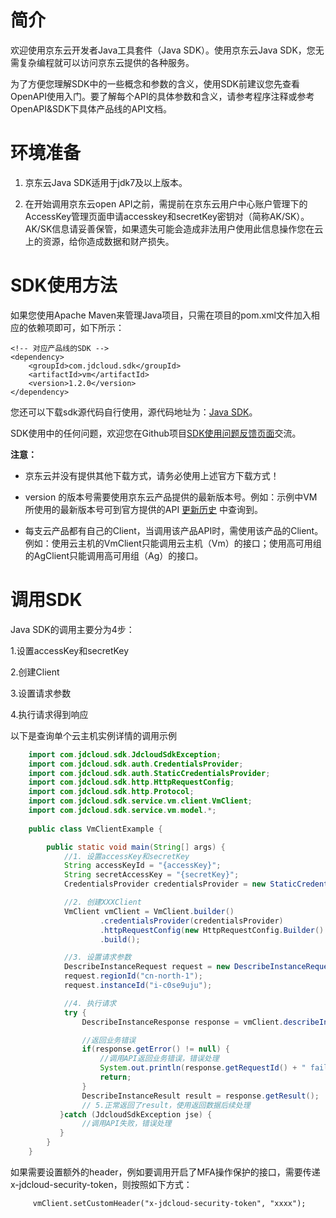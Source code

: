 
# 简介 #

欢迎使用京东云开发者Java工具套件（Java SDK）。使用京东云Java SDK，您无需复杂编程就可以访问京东云提供的各种服务。 

为了方便您理解SDK中的一些概念和参数的含义，使用SDK前建议您先查看OpenAPI使用入门。要了解每个API的具体参数和含义，请参考程序注释或参考OpenAPI&SDK下具体产品线的API文档。


# 环境准备 #

1. 京东云Java SDK适用于jdk7及以上版本。

2. 在开始调用京东云open API之前，需提前在京东云用户中心账户管理下的AccessKey管理页面申请accesskey和secretKey密钥对（简称AK/SK）。AK/SK信息请妥善保管，如果遗失可能会造成非法用户使用此信息操作您在云上的资源，给你造成数据和财产损失。



# SDK使用方法 #

如果您使用Apache Maven来管理Java项目，只需在项目的pom.xml文件加入相应的依赖项即可，如下所示：
```
<!-- 对应产品线的SDK -->
<dependency>
    <groupId>com.jdcloud.sdk</groupId>
    <artifactId>vm</artifactId>
    <version>1.2.0</version>
</dependency>
```
您还可以下载sdk源代码自行使用，源代码地址为：[Java SDK](https://github.com/jdcloud-api/jdcloud-sdk-java)。

SDK使用中的任何问题，欢迎您在Github项目[SDK使用问题反馈页面](https://github.com/jdcloud-api/jdcloud-sdk-java/issues)交流。


**注意：**

- 京东云并没有提供其他下载方式，请务必使用上述官方下载方式！

- version 的版本号需要使用京东云产品提供的最新版本号。例如：示例中VM所使用的最新版本号可到官方提供的API  [更新历史](../../API/Virtual-Machines/ChangeLog.md)  中查询到。

- 每支云产品都有自己的Client，当调用该产品API时，需使用该产品的Client。例如：使用云主机的VmClient只能调用云主机（Vm）的接口；使用高可用组的AgClient只能调用高可用组（Ag）的接口。


 

# 调用SDK #

Java SDK的调用主要分为4步：

 1.设置accessKey和secretKey

 2.创建Client

 3.设置请求参数

 4.执行请求得到响应

以下是查询单个云主机实例详情的调用示例

```Java
	import com.jdcloud.sdk.JdcloudSdkException;
	import com.jdcloud.sdk.auth.CredentialsProvider;
	import com.jdcloud.sdk.auth.StaticCredentialsProvider;
	import com.jdcloud.sdk.http.HttpRequestConfig;
	import com.jdcloud.sdk.http.Protocol;
	import com.jdcloud.sdk.service.vm.client.VmClient;
	import com.jdcloud.sdk.service.vm.model.*;
	
	public class VmClientExample {

	    public static void main(String[] args) {
	        //1. 设置accessKey和secretKey
	        String accessKeyId = "{accessKey}";
	        String secretAccessKey = "{secretKey}";
	        CredentialsProvider credentialsProvider = new StaticCredentialsProvider(accessKeyId, secretAccessKey);

	        //2. 创建XXXClient
	        VmClient vmClient = VmClient.builder()
	                .credentialsProvider(credentialsProvider)
	                .httpRequestConfig(new HttpRequestConfig.Builder().protocol(Protocol.HTTPS).build()) //默认为HTTPS
	                .build();

	        //3. 设置请求参数
	        DescribeInstanceRequest request = new DescribeInstanceRequest();
	        request.regionId("cn-north-1");
	        request.instanceId("i-c0se9uju");

	        //4. 执行请求
	        try {
	            DescribeInstanceResponse response = vmClient.describeInstance(request);

	            //返回业务错误
	            if(response.getError() != null) {
	                //调用API返回业务错误，错误处理
	                System.out.println(response.getRequestId() + " failed: " + response.getError().getMessage());
	                return;
	            }
	            DescribeInstanceResult result = response.getResult();
	            // 5.正常返回了result，使用返回数据后续处理
 	       }catch (JdcloudSdkException jse) {
	            //调用API失败，错误处理
 	       }
	    }
	}
```

如果需要设置额外的header，例如要调用开启了MFA操作保护的接口，需要传递x-jdcloud-security-token，则按照如下方式：
```
	 vmClient.setCustomHeader("x-jdcloud-security-token", "xxxx"); 
	
```
